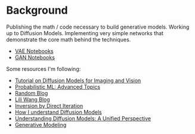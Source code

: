 # Background

Publishing the math / code necessary to build generative models. Working up to Diffusion Models. Implementing very simple networks that demonstrate the core math behind the techniques. 

- [VAE Notebooks](./notebooks/variational_autoencoders/)
- [GAN Notebooks](./notebooks/generative_adversarial_networks/)

Some resources I'm following:

- [Tutorial on Diffusion Models for Imaging and Vision](https://arxiv.org/pdf/2403.18103)
- [Probabilistic ML: Advanced Topics](https://probml.github.io/pml-book/book2.html)
- [Random Blog](https://sander.ai/)
- [Lili Wang Blog](https://lilianweng.github.io/posts/2021-07-11-diffusion-models/)
- [Inversion by Direct Iteration](https://arxiv.org/abs/2303.11435)
- [How I understand Diffusion Models](https://www.youtube.com/watch?v=i2qSxMVeVLI)
- [Understanding Diffusion Models: A Unified Perspective](https://arxiv.org/abs/2208.11970)
- [Generative Modeling](https://vdeborto.github.io/project/generative_modeling/)